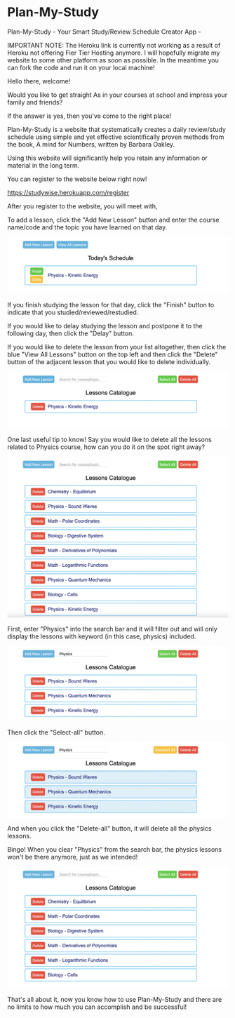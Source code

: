 # Plan-My-Study
Plan-My-Study - Your Smart Study/Review Schedule Creator App - 

IMPORTANT NOTE: The Heroku link is currently not working as a result of Heroku not offering Fier Tier Hosting anymore. I will hopefully migrate my website to some other platform as soon as possible. In the meantime you can fork the code and run it on your local machine!

Hello there, welcome! 

Would you like to get straight As in your courses at school and impress your family and friends? 

If the answer is yes, then you've come to the right place!

Plan-My-Study is a website that systematically creates a daily review/study schedule 
using simple and yet effective scientifically proven methods from the book, A mind for Numbers, written by Barbara Oakley. 

Using this website will significantly help you retain any information or material in the long term.

You can register to the website below right now!

https://studywise.herokuapp.com/register

After you register to the website, you will meet with,



To add a lesson, click the "Add New Lesson" button and enter the course name/code and the topic you have learned on that day. 

![Alt text](/img/s2.png)

If you finish studying the lesson for that day, click the "Finish" button to indicate that you studied/reviewed/restudied.

If you would like to delay studying the lesson and postpone it to the following day, then click the "Delay" button.

If you would like to delete the lesson from your list altogether, then click the blue "View All Lessons" button on the top left
and then click the "Delete" button of the adjacent lesson that you would like to delete individually.

![Alt text](/img/s3.png)

One last useful tip to know! Say you would like to delete all the lessons related to Physics course, how can you do it on the spot right away?

![Alt text](/img/s4.png)

First, enter "Physics" into the search bar and it will filter out and will only display the lessons with keyword (in this case, physics) included.

![Alt text](/img/s5.png)

Then click the "Select-all" button.

![Alt text](/img/s6.png)

And when you click the "Delete-all" button, it will delete all the physics lessons.

Bingo! When you clear "Physics" from the search bar, the physics lessons won't be there anymore, just as we intended!

![Alt text](/img/s7.png)

That's all about it, now you know how to use Plan-My-Study and there are no limits to how much you can accomplish and be successful!




